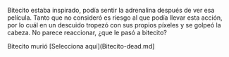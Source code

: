 [//]: # (Viene de ver-spaceJam-en-vivo.md)
[//]: # (agregar la historia, para ir a: )
[//]: # (inventar uno)
[//]: # (inventar uno)
[//]: # (alguno otro de tu preferencia)


Bitecito estaba inspirado, podía sentir la adrenalina después de ver esa película. Tanto que no consideró es riesgo al que podía llevar esta acción, por lo cuál en un descuido tropezó con sus propios píxeles y se golpeó la cabeza.
No parece reaccionar, ¿que le pasó a bitecito? 

Bitecito murió [Selecciona aquí](Bitecito-dead.md]
